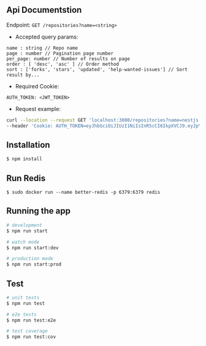 ## Api Documentstion

Endpoint: `GET /repositories?name=<string>`
- Accepted query params:
```
name : string // Repo name
page : number // Pagination page number
per_page: number // Number of results on page
order : [ 'desc', 'asc' ] // Order method
sort : ['forks', 'stars', 'updated', 'help-wanted-issues'] // Sort result by...
```
- Required Cookie:
```
AUTH_TOKEN: <JWT_TOKEN>
```
- Request example:
```bash
curl --location --request GET 'localhost:3000/repositories?name=nestjs' \
--header 'Cookie: AUTH_TOKEN=eyJhbGciOiJIUzI1NiIsInR5cCI6IkpXVCJ9.eyJpYXQiOjE1MTYyMzkwMjJ9.2clllx6-NcqpYF0Tk9Zt9mQQivp7gHBH55zyEtz-4dA'
```
## Installation

```bash
$ npm install
```

## Run Redis

```
$ sudo docker run --name better-redis -p 6379:6379 redis
```

## Running the app

```bash
# development
$ npm run start

# watch mode
$ npm run start:dev

# production mode
$ npm run start:prod
```

## Test

```bash
# unit tests
$ npm run test

# e2e tests
$ npm run test:e2e

# test coverage
$ npm run test:cov
```